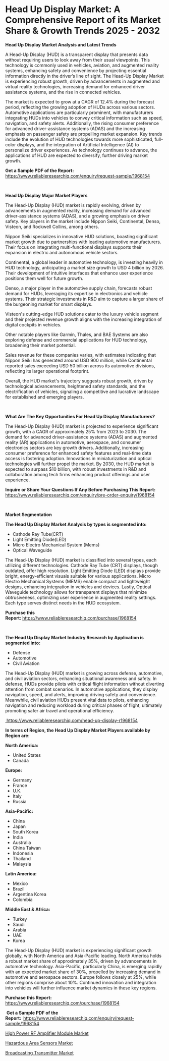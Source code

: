 <p><h1>Head Up Display Market: A Comprehensive Report of its Market Share & Growth Trends 2025 - 2032</h1></p><p><strong>Head Up Display Market Analysis and Latest Trends</strong></p>
<p><p>A Head-Up Display (HUD) is a transparent display that presents data without requiring users to look away from their usual viewpoints. This technology is commonly used in vehicles, aviation, and augmented reality systems, enhancing safety and convenience by projecting essential information directly in the driver’s line of sight. The Head-Up Display Market is experiencing robust growth, driven by advancements in augmented and virtual reality technologies, increasing demand for enhanced driver assistance systems, and the rise in connected vehicles.</p><p>The market is expected to grow at a CAGR of 12.4% during the forecast period, reflecting the growing adoption of HUDs across various sectors. Automotive applications are particularly prominent, with manufacturers integrating HUDs into vehicles to convey critical information such as speed, navigation, and safety alerts. Additionally, the rising consumer preference for advanced driver-assistance systems (ADAS) and the increasing emphasis on passenger safety are propelling market expansion. Key trends include the evolution of HUD technologies towards more sophisticated, full-color displays, and the integration of Artificial Intelligence (AI) to personalize driver experiences. As technology continues to advance, the applications of HUD are expected to diversify, further driving market growth.</p></p>
<p><strong>Get a Sample PDF of the Report:&nbsp;</strong> <a href="https://www.reliableresearchiq.com/enquiry/request-sample/1968154?utm_campaign=1876&utm_medium=2&utm_source=Github&utm_content=ia&utm_term=10022025&utm_id=head-up-display">https://www.reliableresearchiq.com/enquiry/request-sample/1968154</a></p>
<p>&nbsp;</p>
<p><strong>Head Up Display Major Market Players</strong></p>
<p><p>The Head-Up Display (HUD) market is rapidly evolving, driven by advancements in augmented reality, increasing demand for advanced driver-assistance systems (ADAS), and a growing emphasis on driver safety. Key players in the market include Nippon Seiki, Continental, Denso, Visteon, and Rockwell Collins, among others.</p><p>Nippon Seiki specializes in innovative HUD solutions, boasting significant market growth due to partnerships with leading automotive manufacturers. Their focus on integrating multi-functional displays supports their expansion in electric and autonomous vehicle sectors.</p><p>Continental, a global leader in automotive technology, is investing heavily in HUD technology, anticipating a market size growth to USD 4 billion by 2026. Their development of intuitive interfaces that enhance user experience positions them well for future growth.</p><p>Denso, a major player in the automotive supply chain, forecasts robust demand for HUDs, leveraging its expertise in electronics and vehicle systems. Their strategic investments in R&D aim to capture a larger share of the burgeoning market for smart displays.</p><p>Visteon's cutting-edge HUD solutions cater to the luxury vehicle segment and their projected revenue growth aligns with the increasing integration of digital cockpits in vehicles. </p><p>Other notable players like Garmin, Thales, and BAE Systems are also exploring defense and commercial applications for HUD technology, broadening their market potential.</p><p>Sales revenue for these companies varies, with estimates indicating that Nippon Seiki has generated around USD 900 million, while Continental reported sales exceeding USD 50 billion across its automotive divisions, reflecting its larger operational footprint.</p><p>Overall, the HUD market's trajectory suggests robust growth, driven by technological advancements, heightened safety standards, and the electrification of vehicles, signaling a competitive and lucrative landscape for established and emerging players.</p></p>
<p>&nbsp;</p>
<p><strong>What Are The Key Opportunities For Head Up Display Manufacturers?</strong></p>
<p><p>The Head-Up Display (HUD) market is projected to experience significant growth, with a CAGR of approximately 25% from 2023 to 2030. The demand for advanced driver-assistance systems (ADAS) and augmented reality (AR) applications in automotive, aerospace, and consumer electronics sectors are key growth drivers. Additionally, increasing consumer preference for enhanced safety features and real-time data access is fostering adoption. Innovations in miniaturization and optical technologies will further propel the market. By 2030, the HUD market is expected to surpass $10 billion, with robust investments in R&D and collaboration among tech firms enhancing product offerings and user experience.</p></p>
<p><strong>Inquire or Share Your Questions If Any Before Purchasing This Report:</strong> <a href="https://www.reliableresearchiq.com/enquiry/pre-order-enquiry/1968154?utm_campaign=1876&utm_medium=2&utm_source=Github&utm_content=ia&utm_term=10022025&utm_id=head-up-display">https://www.reliableresearchiq.com/enquiry/pre-order-enquiry/1968154</a></p>
<p>&nbsp;</p>
<p><strong>Market Segmentation</strong></p>
<p><strong>The Head Up Display Market Analysis by types is segmented into:</strong></p>
<p><ul><li>Cathode Ray Tube(CRT)</li><li>Light Emitting Diode(LED)</li><li>Micro Electro Mechanical System (Mems)</li><li>Optical Waveguide</li></ul></p>
<p><p>The Head-Up Display (HUD) market is classified into several types, each utilizing different technologies. Cathode Ray Tube (CRT) displays, though outdated, offer high resolution. Light Emitting Diode (LED) displays provide bright, energy-efficient visuals suitable for various applications. Micro Electro Mechanical Systems (MEMS) enable compact and lightweight designs, enhancing integration in vehicles and devices. Lastly, Optical Waveguide technology allows for transparent displays that minimize obtrusiveness, optimizing user experience in augmented reality settings. Each type serves distinct needs in the HUD ecosystem.</p></p>
<p><strong>Purchase this Report:&nbsp;</strong><a href="https://www.reliableresearchiq.com/purchase/1968154?utm_campaign=1876&utm_medium=2&utm_source=Github&utm_content=ia&utm_term=10022025&utm_id=head-up-display">https://www.reliableresearchiq.com/purchase/1968154</a></p>
<p>&nbsp;</p>
<p><strong>The Head Up Display Market Industry Research by Application is segmented into:</strong></p>
<p><ul><li>Defense</li><li>Automotive</li><li>Civil Aviation</li></ul></p>
<p><p>The Head-Up Display (HUD) market is growing across defense, automotive, and civil aviation sectors, enhancing situational awareness and safety. In defense, HUDs provide pilots with critical flight information without diverting attention from combat scenarios. In automotive applications, they display navigation, speed, and alerts, improving driving safety and convenience. Meanwhile, civil aviation HUDs present vital data to pilots, enhancing navigation and reducing workload during critical phases of flight, ultimately promoting safer air travel and operational efficiency.</p></p>
<p><a href="https://www.reliableresearchiq.com/head-up-display-r1968154?utm_campaign=1876&utm_medium=2&utm_source=Github&utm_content=ia&utm_term=10022025&utm_id=head-up-display">&nbsp;https://www.reliableresearchiq.com/head-up-display-r1968154</a></p>
<p><strong>In terms of Region, the Head Up Display Market Players available by Region are:</strong></p>
<p>
    <p> <strong> North America: </strong>
        <ul>
            <li>United States</li>
            <li>Canada</li>
        </ul>
        </p> 
    <p> <strong> Europe: </strong>
        <ul>
            <li>Germany</li>
            <li>France</li>
            <li>U.K.</li>
            <li>Italy</li>
            <li>Russia</li>
        </ul>
        </p> 
    <p> <strong> Asia-Pacific: </strong>
        <ul>
            <li>China</li>
            <li>Japan</li>
            <li>South Korea</li>
            <li>India</li>
            <li>Australia</li>
            <li>China Taiwan</li>
            <li>Indonesia</li>
            <li>Thailand</li>
            <li>Malaysia</li>
        </ul>
        </p> 
    <p> <strong> Latin America: </strong>
        <ul>
            <li>Mexico</li>
            <li>Brazil</li>
            <li>Argentina Korea</li>
            <li>Colombia</li>
        </ul>
        </p> 
    <p> <strong> Middle East & Africa: </strong>
        <ul>
            <li>Turkey</li>
            <li>Saudi</li>
            <li>Arabia</li>
            <li>UAE</li>
            <li>Korea</li>
        </ul>
    </p>
    </p>
<p><p>The Head-Up Display (HUD) market is experiencing significant growth globally, with North America and Asia-Pacific leading. North America holds a robust market share of approximately 35%, driven by advancements in automotive technology. Asia-Pacific, particularly China, is emerging rapidly with an expected market share of 30%, propelled by increasing demand in automotive and aerospace sectors. Europe follows closely at 25%, while other regions comprise about 10%. Continued innovation and integration into vehicles will further influence market dynamics in these key regions.</p></p>
<p><strong>Purchase this Report: </strong><a href="https://www.reliableresearchiq.com/purchase/1968154?utm_campaign=1876&utm_medium=2&utm_source=Github&utm_content=ia&utm_term=10022025&utm_id=head-up-display">https://www.reliableresearchiq.com/purchase/1968154</a></p>
<p>&nbsp;<strong>Get a Sample PDF of the Report:&nbsp;&nbsp;</strong><a href="https://www.reliableresearchiq.com/enquiry/request-sample/1968154?utm_campaign=1876&utm_medium=2&utm_source=Github&utm_content=ia&utm_term=10022025&utm_id=head-up-display">https://www.reliableresearchiq.com/enquiry/request-sample/1968154</a></p>
<p><strong></strong></p>
<p><p><a href="https://github.com/khanyearimse/Market-Research-Report-List-1/blob/main/high-power-rf-amplifier-module-market.md?utm_campaign=1876&utm_medium=2&utm_source=Github&utm_content=ia&utm_term=10022025&utm_id=head-up-display">High Power RF Amplifier Module Market</a></p><p><a href="https://github.com/olaffmeagon/Market-Research-Report-List-1/blob/main/hazardous-area-sensors-market.md?utm_campaign=1876&utm_medium=2&utm_source=Github&utm_content=ia&utm_term=10022025&utm_id=head-up-display">Hazardous Area Sensors Market</a></p><p><a href="https://github.com/villeisgren/Market-Research-Report-List-1/blob/main/broadcasting-transmitter-market.md?utm_campaign=1876&utm_medium=2&utm_source=Github&utm_content=ia&utm_term=10022025&utm_id=head-up-display">Broadcasting Transmitter Market</a></p></p>